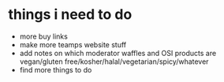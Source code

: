 # things i need to do

- more buy links
- make more teamps website stuff
- add notes on which moderator waffles and OSI products are vegan/gluten free/kosher/halal/vegetarian/spicy/whatever
- find more things to do
